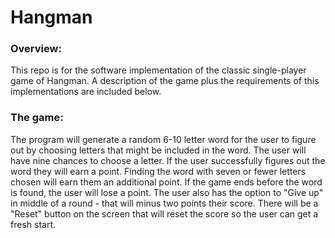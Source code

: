 # Hangman




### Overview:
This repo is for the software implementation of the classic single-player game of Hangman. A description of the game plus the requirements of this implementations are included below.

### The game:
The program will generate a random 6-10 letter word for the user to figure out by choosing letters that might be included in the word. The user will have nine chances to choose a letter. If the user successfully figures out the word they will earn a point. Finding the word with seven or fewer letters chosen will earn them an additional point. If the game ends before the word is found, the user will lose a point. The user also has the option to "Give up" in middle of a round - that will minus two points their score. There will be a "Reset" button on the screen that will reset the score so the user can get a fresh start.
